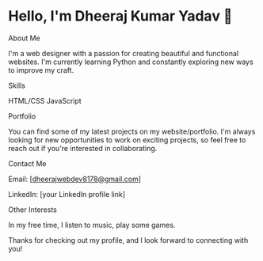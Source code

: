 # Hello, I'm Dheeraj Kumar Yadav 👋

About Me

I'm a web designer with a passion for creating beautiful and functional websites. I'm currently learning Python and constantly exploring new ways to improve my craft.

Skills

HTML/CSS
JavaScript

Portfolio

You can find some of my latest projects on my website/portfolio. I'm always looking for new opportunities to work on exciting projects, so feel free to reach out if you're interested in collaborating.

Contact Me

Email: [dheerajwebdev8178@gmail.com]

LinkedIn: [your LinkedIn profile link]

Other Interests

In my free time, I listen to music, play some games.

Thanks for checking out my profile, and I look forward to connecting with you!
